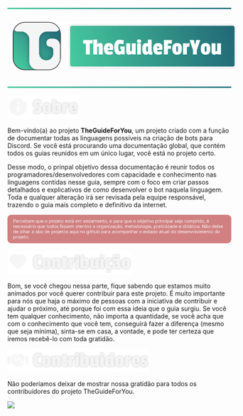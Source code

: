 ![](static/img/readme/Separator.png) <!-- SEPARADOR -->

<div align="center">
    <img src="static/img/readme/Logotipo.png" align="center" style="padding: 12px; height: 100%; max-height: 128px">
</div>

![](static/img/readme/Separator.png) <!-- SEPARADOR -->

![](static/img/readme/About.png)

Bem-vindo(a) ao projeto **TheGuideForYou**, um projeto criado com a função de documentar todas as linguagens possíveis na criação de bots para Discord. Se você está procurando uma documentação global, que contém todos os guias reunidos em um único lugar, você está no projeto certo.

Desse modo, o prinpal objetivo dessa documentação é reunir todos os programadores/desenvolvedores com capacidade e conhecimento nas linguagens contidas nesse guia, sempre com o foco em criar passos detalhados e explicativos de como desenvolver o bot naquela linguagem. Toda e qualquer alteração irá ser revisada pela equipe responsável, trazendo o guia mais completo e definitivo da internet.

![](static/img/readme/Info.png)

![](static/img/readme/Contribution.png)

Bom, se você chegou nessa parte, fique sabendo que estamos muito animados por você querer contribuir para este projeto. É muito importante para nós que haja o máximo de pessoas com a iniciativa de contribuir e ajudar o próximo, até porque foi com essa ideia que o guia surgiu. Se você tem qualquer conhecimento, não importa a quantidade, se você acha que com o conhecimento que você tem, conseguirá fazer a diferença (mesmo que seja mínima), sinta-se em casa, a vontade, e pode ter certeza que iremos recebê-lo com toda gratidão.


![](static/img/readme/Contribuidores.png)

Não poderiamos deixar de mostrar nossa gratidão para todos os contribuidores do projeto TheGuideForYou.

<a href="https://github.com/theguideforyou/theguideforyou.github.io/graphs/contributors">
  <img src="https://contrib.rocks/image?repo=theguideforyou/theguideforyou.github.io" />
</a>